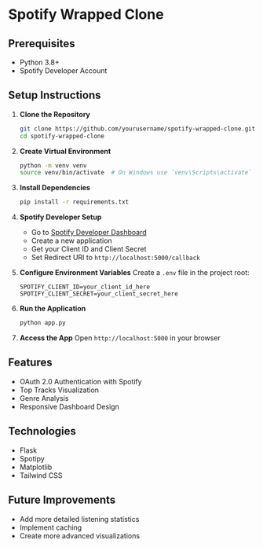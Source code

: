 # Spotify Wrapped Clone

## Prerequisites
- Python 3.8+
- Spotify Developer Account

## Setup Instructions

1. **Clone the Repository**
   ```bash
   git clone https://github.com/yourusername/spotify-wrapped-clone.git
   cd spotify-wrapped-clone
   ```

2. **Create Virtual Environment**
   ```bash
   python -m venv venv
   source venv/bin/activate  # On Windows use `venv\Scripts\activate`
   ```

3. **Install Dependencies**
   ```bash
   pip install -r requirements.txt
   ```

4. **Spotify Developer Setup**
   - Go to [Spotify Developer Dashboard](https://developer.spotify.com/dashboard/)
   - Create a new application
   - Get your Client ID and Client Secret
   - Set Redirect URI to `http://localhost:5000/callback`

5. **Configure Environment Variables**
   Create a `.env` file in the project root:
   ```
   SPOTIFY_CLIENT_ID=your_client_id_here
   SPOTIFY_CLIENT_SECRET=your_client_secret_here
   ```

6. **Run the Application**
   ```bash
   python app.py
   ```

7. **Access the App**
   Open `http://localhost:5000` in your browser

## Features
- OAuth 2.0 Authentication with Spotify
- Top Tracks Visualization
- Genre Analysis
- Responsive Dashboard Design

## Technologies
- Flask
- Spotipy
- Matplotlib
- Tailwind CSS

## Future Improvements
- Add more detailed listening statistics
- Implement caching
- Create more advanced visualizations